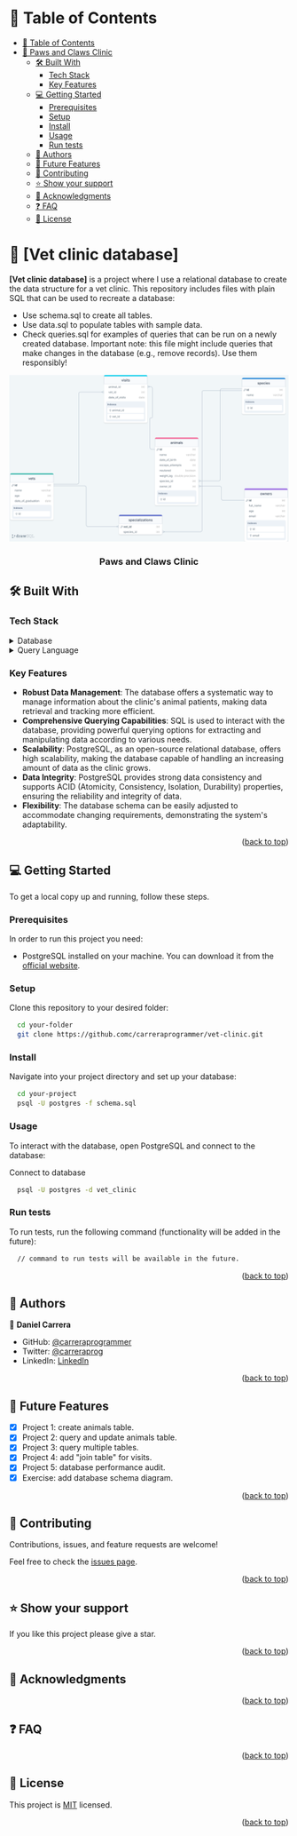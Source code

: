
<!-- TABLE OF CONTENTS -->

# 📗 Table of Contents

- [📗 Table of Contents](#-table-of-contents)
- [📖 Paws and Claws Clinic ](#-paws-and-claws-clinic-)
  - [🛠 Built With ](#-built-with-)
    - [Tech Stack ](#tech-stack-)
    - [Key Features ](#key-features-)
  - [💻 Getting Started ](#-getting-started-)
    - [Prerequisites](#prerequisites)
    - [Setup](#setup)
    - [Install](#install)
    - [Usage](#usage)
    - [Run tests](#run-tests)
  - [👥 Authors ](#-authors-)
  - [🔭 Future Features ](#-future-features-)
  - [🤝 Contributing ](#-contributing-)
  - [⭐️ Show your support ](#️-show-your-support-)
  - [🙏 Acknowledgments ](#-acknowledgments-)
  - [❓ FAQ ](#-faq-)
  - [📝 License ](#-license-)

<!-- PROJECT DESCRIPTION -->


# 📖 [Vet clinic database] <a name="about-project"></a>

**[Vet clinic database]** is a project where I use a relational database to create the data structure for a vet clinic. This repository includes files with plain SQL that can be used to recreate a database:

- Use schema.sql to create all tables.
- Use data.sql to populate tables with sample data.
- Check queries.sql for examples of queries that can be run on a newly created database. Important note: this file might include queries that make changes in the database (e.g., remove records). Use them responsibly!

<div align="center">
    <img src="Diagram_db_vet_clinic.png" alt="logo" width="700"  height="auto" />
  <br/>
  <h3><b>Paws and Claws Clinic</b></h3>
</div>

## 🛠 Built With <a name="built-with"></a>

### Tech Stack <a name="tech-stack"></a>

<details>
<summary>Database</summary>
  <ul>
    <li><a href="https://www.postgresql.org/">PostgreSQL</a></li>
  </ul>
</details>
<details>
<summary>Query Language</summary>
  <ul>
    <li><a href="https://www.w3schools.com/sql/">SQL</a></li>
  </ul>
</details>

<!-- Features -->

### Key Features <a name="key-features"></a>


- **Robust Data Management**: The database offers a systematic way to manage information about the clinic's animal patients, making data retrieval and tracking more efficient.
- **Comprehensive Querying Capabilities**: SQL is used to interact with the database, providing powerful querying options for extracting and manipulating data according to various needs.
- **Scalability**: PostgreSQL, as an open-source relational database, offers high scalability, making the database capable of handling an increasing amount of data as the clinic grows.
- **Data Integrity**: PostgreSQL provides strong data consistency and supports ACID (Atomicity, Consistency, Isolation, Durability) properties, ensuring the reliability and integrity of data.
- **Flexibility**: The database schema can be easily adjusted to accommodate changing requirements, demonstrating the system's adaptability.

<p align="right">(<a href="#readme-top">back to top</a>)</p>

<!-- GETTING STARTED -->

## 💻 Getting Started <a name="getting-started"></a>

To get a local copy up and running, follow these steps.

### Prerequisites

In order to run this project you need:

- PostgreSQL installed on your machine. You can download it from the [official website](https://www.postgresql.org/download/).


### Setup

Clone this repository to your desired folder:

```sh
  cd your-folder
  git clone https://github.comc/carreraprogrammer/vet-clinic.git
```

### Install

Navigate into your project directory and set up your database:

```sh
  cd your-project
  psql -U postgres -f schema.sql
```

### Usage

To interact with the database, open PostgreSQL and connect to the database:

Connect to database
```sh
  psql -U postgres -d vet_clinic
```

### Run tests

To run tests, run the following command (functionality will be added in the future):

```sh
  // command to run tests will be available in the future.
```

<p align="right">(<a href="#readme-top">back to top</a>)</p>

<!-- AUTHORS -->

## 👥 Authors <a name="authors"></a>

👤 **Daniel Carrera**

- GitHub: [@carreraprogrammer](https://github.com/carreraprogrammer )
- Twitter: [@carreraprog](https://twitter.com/carreraprog)
- LinkedIn: [LinkedIn](https://www.linkedin.com/in/daniel-carrera-85a917244/)

<p align="right">(<a href="#readme-top">back to top</a>)</p>

<!-- FUTURE FEATURES -->

## 🔭 Future Features <a name="future-features"></a>

- [x] Project 1: create animals table.
- [x] Project 2: query and update animals table.
- [x] Project 3: query multiple tables.
- [x] Project 4: add "join table" for visits.
- [x] Project 5: database performance audit.
- [x] Exercise: add database schema diagram.

<p align="right">(<a href="#readme-top">back to top</a>)</p>

<!-- CONTRIBUTING -->

## 🤝 Contributing <a name="contributing"></a>

Contributions, issues, and feature requests are welcome!

Feel free to check the [issues page](https://github.com/carreraprogrammer/vet-clinic-db/issues).

<p align="right">(<a href="#readme-top">back to top</a>)</p>

<!-- SUPPORT -->

## ⭐️ Show your support <a name="support"></a>

If you like this project please give a star.

<p align="right">(<a href="#readme-top">back to top</a>)</p>

<!-- ACKNOWLEDGEMENTS -->

## 🙏 Acknowledgments <a name="acknowledgements"></a>


<p align="right">(<a href="#readme-top">back to top</a>)</p>

<!-- FAQ (optional) -->

## ❓ FAQ <a name="faq"></a>


<p align="right">(<a href="#readme-top">back to top</a>)</p>

<!-- LICENSE -->

## 📝 License <a name="license"></a>

This project is [MIT](./LICENSE) licensed.

<p align="right">(<a href="#readme-top">back to top</a>)</p>